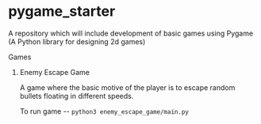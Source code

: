 # pygame_starter

A repository which will include development of basic games using Pygame (A Python library for designing 2d games)

Games
1) Enemy Escape Game

   A game where the basic motive of the player is to escape random bullets floating in different speeds.
   
   To run game -- ```python3 enemy_escape_game/main.py```

